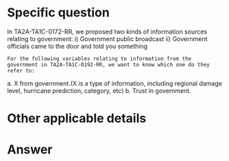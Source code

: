 # Specific question #
In TA2A-TA1C-0172-RR, we proposed two kinds of information sources relating to government:
	i) Government public broadcast
	ii) Government officials came to the door and told you something

	For the following variables relating to information from the government in TA2A-TA1C-0192-RR, we want to know which one do they refer to:
a. X from government.(X is a type of information, including regional damage level, hurricane prediction, category, etc)
b. Trust in government.


# Other applicable details #


# Answer # 

